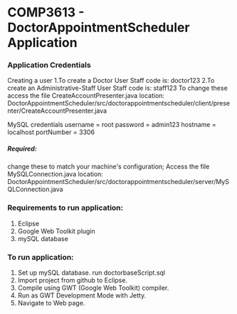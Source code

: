 # COMP3613 - DoctorAppointmentScheduler Application

### Application Credentials
 Creating a user
  1.To create a Doctor User
  Staff code is: doctor123
  2.To create an Administrative-Staff User
  Staff code is: staff123
 To change these access the file CreateAccountPresenter.java
 location: DoctorAppointmentScheduler/src/doctorappointmentscheduler/client/presenter/CreateAccountPresenter.java

MySQL credentials
username = root
password = admin123
hostname = localhost
portNumber = 3306

##### Required: 
change these to match your machine's configuration; Access the file MySQLConnection.java
location: DoctorAppointmentScheduler/src/doctorappointmentscheduler/server/MySQLConnection.java 

### Requirements to run application:
  1. Eclipse
  2. Google Web Toolkit plugin
  3. mySQL database

### To run application:
  1. Set up mySQL database.
      run doctorbaseScript.sql
  2. Import project from github to Eclipse.
  3. Compile using GWT (Google Web Toolkit) compiler.
  4. Run as GWT Development Mode with Jetty. 
  5. Navigate to Web page.
